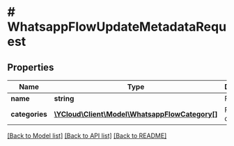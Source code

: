 # # WhatsappFlowUpdateMetadataRequest

## Properties

Name | Type | Description | Notes
------------ | ------------- | ------------- | -------------
**name** | **string** | Flow name. | [optional]
**categories** | [**\YCloud\Client\Model\WhatsappFlowCategory[]**](WhatsappFlowCategory.md) | Flow categories. | [optional]

[[Back to Model list]](../../README.md#models) [[Back to API list]](../../README.md#endpoints) [[Back to README]](../../README.md)
